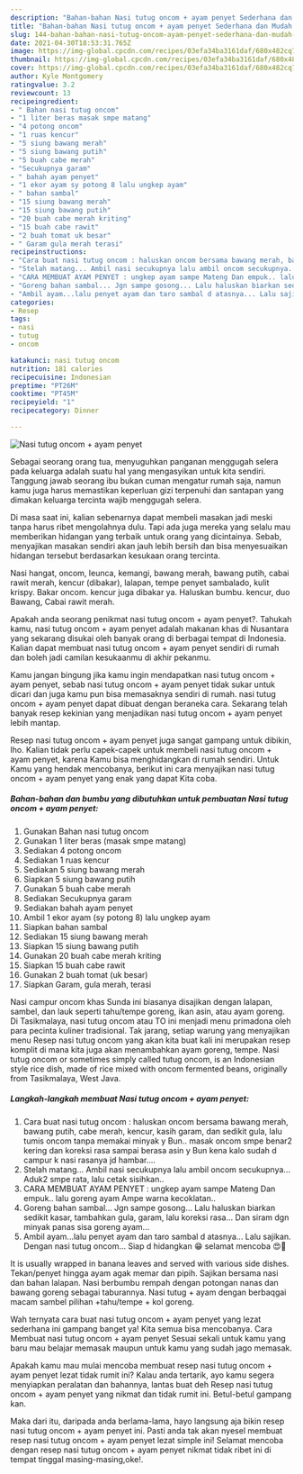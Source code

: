 ```yaml
---
description: "Bahan-bahan Nasi tutug oncom + ayam penyet Sederhana dan Mudah Dibuat"
title: "Bahan-bahan Nasi tutug oncom + ayam penyet Sederhana dan Mudah Dibuat"
slug: 144-bahan-bahan-nasi-tutug-oncom-ayam-penyet-sederhana-dan-mudah-dibuat
date: 2021-04-30T18:53:31.765Z
image: https://img-global.cpcdn.com/recipes/03efa34ba3161daf/680x482cq70/nasi-tutug-oncom-ayam-penyet-foto-resep-utama.jpg
thumbnail: https://img-global.cpcdn.com/recipes/03efa34ba3161daf/680x482cq70/nasi-tutug-oncom-ayam-penyet-foto-resep-utama.jpg
cover: https://img-global.cpcdn.com/recipes/03efa34ba3161daf/680x482cq70/nasi-tutug-oncom-ayam-penyet-foto-resep-utama.jpg
author: Kyle Montgomery
ratingvalue: 3.2
reviewcount: 13
recipeingredient:
- " Bahan nasi tutug oncom"
- "1 liter beras masak smpe matang"
- "4 potong oncom"
- "1 ruas kencur"
- "5 siung bawang merah"
- "5 siung bawang putih"
- "5 buah cabe merah"
- "Secukupnya garam"
- " bahah ayam penyet"
- "1 ekor ayam sy potong 8 lalu ungkep ayam"
- " bahan sambal"
- "15 siung bawang merah"
- "15 siung bawang putih"
- "20 buah cabe merah kriting"
- "15 buah cabe rawit"
- "2 buah tomat uk besar"
- " Garam gula merah terasi"
recipeinstructions:
- "Cara buat nasi tutug oncom : haluskan oncom bersama bawang merah, bawang putih, cabe merah, kencur, kasih garam, dan sedikit gula, lalu tumis oncom tanpa memakai minyak y Bun.. masak oncom smpe benar2 kering dan koreksi rasa sampai berasa asin y Bun kena kalo sudah d campur k nasi rasanya jd hambar...."
- "Stelah matang... Ambil nasi secukupnya lalu ambil oncom secukupnya... Aduk2 smpe rata, lalu cetak sisihkan.."
- "CARA MEMBUAT AYAM PENYET : ungkep ayam sampe Mateng Dan empuk.. lalu goreng ayam Ampe warna kecoklatan.."
- "Goreng bahan sambal... Jgn sampe gosong... Lalu haluskan biarkan sedikit kasar, tambahkan gula, garam, lalu koreksi rasa... Dan siram dgn minyak panas sisa goreng ayam..."
- "Ambil ayam...lalu penyet ayam dan taro sambal d atasnya... Lalu sajikan. Dengan nasi tutug oncom... Siap d hidangkan 😁 selamat mencoba 😍🤗"
categories:
- Resep
tags:
- nasi
- tutug
- oncom

katakunci: nasi tutug oncom 
nutrition: 181 calories
recipecuisine: Indonesian
preptime: "PT26M"
cooktime: "PT45M"
recipeyield: "1"
recipecategory: Dinner

---
```



![Nasi tutug oncom + ayam penyet](https://img-global.cpcdn.com/recipes/03efa34ba3161daf/680x482cq70/nasi-tutug-oncom-ayam-penyet-foto-resep-utama.jpg)

Sebagai seorang orang tua, menyuguhkan panganan menggugah selera pada keluarga adalah suatu hal yang mengasyikan untuk kita sendiri. Tanggung jawab seorang ibu bukan cuman mengatur rumah saja, namun kamu juga harus memastikan keperluan gizi terpenuhi dan santapan yang dimakan keluarga tercinta wajib menggugah selera.

Di masa  saat ini, kalian sebenarnya dapat membeli masakan jadi meski tanpa harus ribet mengolahnya dulu. Tapi ada juga mereka yang selalu mau memberikan hidangan yang terbaik untuk orang yang dicintainya. Sebab, menyajikan masakan sendiri akan jauh lebih bersih dan bisa menyesuaikan hidangan tersebut berdasarkan kesukaan orang tercinta. 

Nasi hangat, oncom, leunca, kemangi, bawang merah, bawang putih, cabai rawit merah, kencur (dibakar), lalapan, tempe penyet sambalado, kulit krispy. Bakar oncom. kencur juga dibakar ya. Haluskan bumbu. kencur, duo Bawang, Cabai rawit merah.

Apakah anda seorang penikmat nasi tutug oncom + ayam penyet?. Tahukah kamu, nasi tutug oncom + ayam penyet adalah makanan khas di Nusantara yang sekarang disukai oleh banyak orang di berbagai tempat di Indonesia. Kalian dapat membuat nasi tutug oncom + ayam penyet sendiri di rumah dan boleh jadi camilan kesukaanmu di akhir pekanmu.

Kamu jangan bingung jika kamu ingin mendapatkan nasi tutug oncom + ayam penyet, sebab nasi tutug oncom + ayam penyet tidak sukar untuk dicari dan juga kamu pun bisa memasaknya sendiri di rumah. nasi tutug oncom + ayam penyet dapat dibuat dengan beraneka cara. Sekarang telah banyak resep kekinian yang menjadikan nasi tutug oncom + ayam penyet lebih mantap.

Resep nasi tutug oncom + ayam penyet juga sangat gampang untuk dibikin, lho. Kalian tidak perlu capek-capek untuk membeli nasi tutug oncom + ayam penyet, karena Kamu bisa menghidangkan di rumah sendiri. Untuk Kamu yang hendak mencobanya, berikut ini cara menyajikan nasi tutug oncom + ayam penyet yang enak yang dapat Kita coba.

<!--inarticleads1-->

##### Bahan-bahan dan bumbu yang dibutuhkan untuk pembuatan Nasi tutug oncom + ayam penyet:

1. Gunakan  Bahan nasi tutug oncom
1. Gunakan 1 liter beras (masak smpe matang)
1. Sediakan 4 potong oncom
1. Sediakan 1 ruas kencur
1. Sediakan 5 siung bawang merah
1. Siapkan 5 siung bawang putih
1. Gunakan 5 buah cabe merah
1. Sediakan Secukupnya garam
1. Sediakan  bahah ayam penyet
1. Ambil 1 ekor ayam (sy potong 8) lalu ungkep ayam
1. Siapkan  bahan sambal
1. Sediakan 15 siung bawang merah
1. Siapkan 15 siung bawang putih
1. Gunakan 20 buah cabe merah kriting
1. Siapkan 15 buah cabe rawit
1. Gunakan 2 buah tomat (uk besar)
1. Siapkan  Garam, gula merah, terasi


Nasi campur oncom khas Sunda ini biasanya disajikan dengan lalapan, sambel, dan lauk seperti tahu/tempe goreng, ikan asin, atau ayam goreng. Di Tasikmalaya, nasi tutug oncom atau TO ini menjadi menu primadona oleh para pecinta kuliner tradisional. Tak jarang, setiap warung yang menyajikan menu Resep nasi tutug oncom yang akan kita buat kali ini merupakan resep komplit di mana kita juga akan menambahkan ayam goreng, tempe. Nasi tutug oncom or sometimes simply called tutug oncom, is an Indonesian style rice dish, made of rice mixed with oncom fermented beans, originally from Tasikmalaya, West Java. 

<!--inarticleads2-->

##### Langkah-langkah membuat Nasi tutug oncom + ayam penyet:

1. Cara buat nasi tutug oncom : haluskan oncom bersama bawang merah, bawang putih, cabe merah, kencur, kasih garam, dan sedikit gula, lalu tumis oncom tanpa memakai minyak y Bun.. masak oncom smpe benar2 kering dan koreksi rasa sampai berasa asin y Bun kena kalo sudah d campur k nasi rasanya jd hambar....
1. Stelah matang... Ambil nasi secukupnya lalu ambil oncom secukupnya... Aduk2 smpe rata, lalu cetak sisihkan..
1. CARA MEMBUAT AYAM PENYET : ungkep ayam sampe Mateng Dan empuk.. lalu goreng ayam Ampe warna kecoklatan..
1. Goreng bahan sambal... Jgn sampe gosong... Lalu haluskan biarkan sedikit kasar, tambahkan gula, garam, lalu koreksi rasa... Dan siram dgn minyak panas sisa goreng ayam...
1. Ambil ayam...lalu penyet ayam dan taro sambal d atasnya... Lalu sajikan. Dengan nasi tutug oncom... Siap d hidangkan 😁 selamat mencoba 😍🤗


It is usually wrapped in banana leaves and served with various side dishes. Tekan/penyet hingga ayam agak memar dan pipih. Sajikan bersama nasi dan bahan lalapan. Nasi berbumbu rempah dengan potongan nanas dan bawang goreng sebagai taburannya. Nasi tutug + ayam dengan berbaqgai macam sambel pilihan +tahu/tempe + kol goreng. 

Wah ternyata cara buat nasi tutug oncom + ayam penyet yang lezat sederhana ini gampang banget ya! Kita semua bisa mencobanya. Cara Membuat nasi tutug oncom + ayam penyet Sesuai sekali untuk kamu yang baru mau belajar memasak maupun untuk kamu yang sudah jago memasak.

Apakah kamu mau mulai mencoba membuat resep nasi tutug oncom + ayam penyet lezat tidak rumit ini? Kalau anda tertarik, ayo kamu segera menyiapkan peralatan dan bahannya, lantas buat deh Resep nasi tutug oncom + ayam penyet yang nikmat dan tidak rumit ini. Betul-betul gampang kan. 

Maka dari itu, daripada anda berlama-lama, hayo langsung aja bikin resep nasi tutug oncom + ayam penyet ini. Pasti anda tak akan nyesel membuat resep nasi tutug oncom + ayam penyet lezat simple ini! Selamat mencoba dengan resep nasi tutug oncom + ayam penyet nikmat tidak ribet ini di tempat tinggal masing-masing,oke!.

